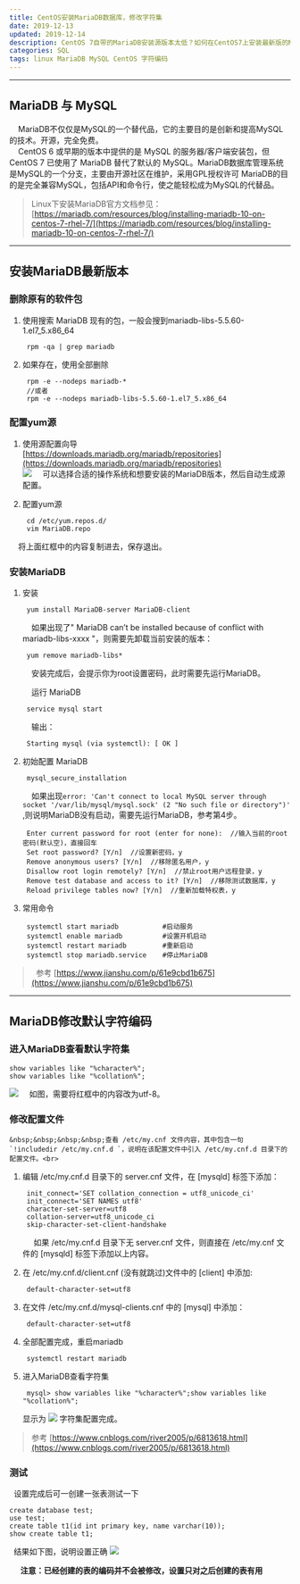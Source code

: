 ```yaml
---
title: CentOS安装MariaDB数据库，修改字符集
date: 2019-12-13
updated: 2019-12-14
description: CentOS 7自带的MariaDB安装源版本太低？如何在CentOS7上安装最新版的MariaDB数据库，以及安装后的字符编码设置，解决中文乱码问题。
categories: SQL
tags: linux MariaDB MySQL CentOS 字符编码
---
```


---
## MariaDB 与 MySQL

&nbsp;&nbsp;&nbsp;&nbsp;MariaDB不仅仅是MySQL的一个替代品，它的主要目的是创新和提高MySQL的技术。开源，完全免费。<br>
&nbsp;&nbsp;&nbsp;&nbsp;CentOS 6 或早期的版本中提供的是 MySQL 的服务器/客户端安装包，但 CentOS 7 已使用了 MariaDB 替代了默认的 MySQL。MariaDB数据库管理系统是MySQL的一个分支，主要由开源社区在维护，采用GPL授权许可 MariaDB的目的是完全兼容MySQL，包括API和命令行，使之能轻松成为MySQL的代替品。

> Linux下安装MariaDB官方文档参见：[https://mariadb.com/resources/blog/installing-mariadb-10-on-centos-7-rhel-7/](https://mariadb.com/resources/blog/installing-mariadb-10-on-centos-7-rhel-7/)<br>

---
## 安装MariaDB最新版本

### 删除原有的软件包

1. 使用搜索 MariaDB 现有的包，一般会搜到mariadb-libs-5.5.60-1.el7_5.x86_64
   
        rpm -qa | grep mariadb

2. 如果存在，使用全部删除<br>
   
        rpm -e --nodeps mariadb-*
        //或者
        rpm -e --nodeps mariadb-libs-5.5.60-1.el7_5.x86_64

### 配置yum源

1. 使用源配置向导<br>
    [https://downloads.mariadb.org/mariadb/repositories](https://downloads.mariadb.org/mariadb/repositories)<br>
    ![](../post_image/yum_mariadb.png)
    &nbsp;&nbsp;&nbsp;&nbsp;可以选择合适的操作系统和想要安装的MariaDB版本，然后自动生成源配置。<br>


1. 配置yum源

        cd /etc/yum.repos.d/
        vim MariaDB.repo

&nbsp;&nbsp;&nbsp;&nbsp;将上面红框中的内容复制进去，保存退出。<br>


### 安装MariaDB

1. 安装

        yum install MariaDB-server MariaDB-client

    &nbsp;&nbsp;&nbsp;&nbsp;如果出现了" MariaDB can’t be installed because of conflict with mariadb-libs-xxxx "，则需要先卸载当前安装的版本：

        yum remove mariadb-libs*

    &nbsp;&nbsp;&nbsp;&nbsp;安装完成后，会提示你为root设置密码，此时需要先运行MariaDB。<br>

    &nbsp;&nbsp;&nbsp;&nbsp;运行 MariaDB

        service mysql start

    &nbsp;&nbsp;&nbsp;&nbsp;输出：

        Starting mysql (via systemctl): [ OK ]

2. 初始配置 MariaDB

        mysql_secure_installation

    &nbsp;&nbsp;&nbsp;&nbsp;如果出现`error: 'Can't connect to local MySQL server through socket '/var/lib/mysql/mysql.sock' (2 "No such file or directory")' `,则说明MariaDB没有启动，需要先运行MariaDB，参考第4步。

        Enter current password for root (enter for none):  //输入当前的root密码(默认空)，直接回车
        Set root password? [Y/n]  //设置新密码，y
        Remove anonymous users? [Y/n]  //移除匿名用户，y
        Disallow root login remotely? [Y/n]  //禁止root用户远程登录，y
        Remove test database and access to it? [Y/n]  //移除测试数据库，y
        Reload privilege tables now? [Y/n]  //重新加载特权表，y

3. 常用命令
   
        systemctl start mariadb           #启动服务
        systemctl enable mariadb          #设置开机启动
        systemctl restart mariadb         #重新启动
        systemctl stop mariadb.service    #停止MariaDB


> &nbsp;&nbsp;参考 [https://www.jianshu.com/p/61e9cbd1b675](https://www.jianshu.com/p/61e9cbd1b675)

---
## MariaDB修改默认字符编码

### 进入MariaDB查看默认字符集
   
    show variables like "%character%";
    show variables like "%collation%";


![](../post_image/mariadb_char.png)
&nbsp;&nbsp;&nbsp;&nbsp;如图，需要将红框中的内容改为utf-8。

### 修改配置文件
   
    &nbsp;&nbsp;&nbsp;&nbsp;查看 /etc/my.cnf 文件内容，其中包含一句`!includedir /etc/my.cnf.d `，说明在该配置文件中引入 /etc/my.cnf.d 目录下的配置文件。<br>

1. 编辑 /etc/my.cnf.d 目录下的 server.cnf 文件，在 [mysqld] 标签下添加：

        init_connect='SET collation_connection = utf8_unicode_ci' 
        init_connect='SET NAMES utf8' 
        character-set-server=utf8 
        collation-server=utf8_unicode_ci 
        skip-character-set-client-handshake

    &nbsp;&nbsp;&nbsp;&nbsp; 如果 /etc/my.cnf.d 目录下无 server.cnf 文件，则直接在 /etc/my.cnf 文件的 [mysqld] 标签下添加以上内容。

2. 在 /etc/my.cnf.d/client.cnf (没有就跳过)文件中的 [client] 中添加:

        default-character-set=utf8

3. 在文件 /etc/my.cnf.d/mysql-clients.cnf 中的 [mysql] 中添加：

        default-character-set=utf8

4. 全部配置完成，重启mariadb

        systemctl restart mariadb

5. 进入MariaDB查看字符集

        mysql> show variables like "%character%";show variables like "%collation%";

    显示为
    ![](../post_image/mariadb_char_m.png)
    字符集配置完成。<br>

> 参考 [https://www.cnblogs.com/river2005/p/6813618.html](https://www.cnblogs.com/river2005/p/6813618.html)

### 测试

&nbsp;&nbsp;设置完成后可一创建一张表测试一下

    create database test;
    use test;
    create table t1(id int primary key, name varchar(10));
    show create table t1;

&nbsp;&nbsp;结果如下图，说明设置正确
![](../post_image/mariadb_success.png)

&nbsp;&nbsp;&nbsp;&nbsp; **注意：已经创建的表的编码并不会被修改，设置只对之后创建的表有用**